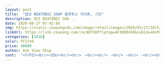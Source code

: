 ```yaml
---
layout: post 
title:  "앱코 BEATONIC SOAP 블루투스 이어폰, 그린" 
description: 앱코 BEATONIC SOA ..
date: 2020-08-27 07:42:05 
img: https://static.coupangcdn.com/image/retail/images/2020/02/17/10/5/221275fc-93b6-4b77-aa26-a9ec1f68c930.jpg 
linkUrl: https://link.coupang.com/re/AFFSDP?lptag=AF3600438&subid=ahnPublicAsk&pageKey=1269156098&itemId=2273072506&vendorItemId=70270267812&traceid=V0-113-88c724886c05aef6 
categories: [1016] 
color: FF1744 
price: 40800 
author: Ask View Shop 
cont:  "<디자인><br/><성능><br/><br/> -<br/><br/> -<br/> -<br/> -<br/><br/> -<br/>2020.<br/> 08.<br/> 18<br/>가격은 현재 기준(6월.<br/>6일)<br/>가성비 제품으로는 주위사람들에게 추천해도 좋을것같네요.<br/><br/>가성비가 좋은 제품인것같더라구요.<br/><br/>그게 한두명이 아니더라구요.<br/>(이름 클릭하면 그사람의 리뷰내역을 볼 수 있어요.<br/>)<br/>그래도 이런저런 장점들이 단점들을 커버해주는것같고<br/>그래서 무선이어폰 구입을 결심했고<br/>그래서 주작 냄새가 나서 별점 두개 빼고시작합니다.<br/><br/>그럴바에 무선이어폰을 써야겠다 하고 구매했습니다.<br/><br/>그리고 이 제품이 E04 보다는 최신제품이고<br/>그리고 저는 일부로 터치식이 아닌 버튼식을 구매했습니다.<br/><br/>기타 가장 마음에 드는 부분이 하나는 독립적으로 페어링이 되서 다른 블루투스 이어폰은 한쪽만 끼려고해도 두쪽 다 크래들에서 빼 놔야되는데 이건 그렇게 하지 않아도 되서 좋고, 다른 하나는 볼륨조절이 된다는 것입니다.<br/> 블루투스 이어폰을 제가 많이 찾아봤는데 볼륨조절되는건 이게 처음이에요.<br/> 사실 이 부분을 보고 제품정보를 자세하게 보고 구매한거라서 혹시나 이런부분이 맘에 드시는 분은 꼭 구매하세요!!!!!!!!!!!!<br/>다X와 의 판매자가 그러더라구요.<br/> 이 제품이랑 E04는 디자인이 가장 큰차이점이라고.<br/>.<br/><br/>다만 통화품질이 너무 쓰레기인 리뷰를 보고나서 마음을 접었고.<br/><br/>두달 정도 사용하고 간단하게 추가 설명 씁니다.<br/><br/>디자인 <br/> - 역시나 만족스럽습니다.<br/> 주위사람들도 다 이쁘다고 합니다.<br/><br/>디자인  이쁨(그린은 무광이라 기름기있는 손으로 만지면 유광되부림)<br/>똑같은사람이 같은 제품 리뷰를 여러개를 작성한것이 보입니다.<br/><br/>로켓와우가 2900원이니 가입하고 구매해도 7900원의 이득이 생깁니다.<br/><br/>로켓와우를 가입해야만 4만원에 구입가능합니다.<br/><br/>매번 꼬인줄을 푸는 그 스트레스.<br/>.<br/>! 그런 단점들이 있었습니다.<br/><br/>무게 제품정보 봐도 그렇지만 다른 이어폰에 비해서도 많이 가벼운 편인거 같습니다.<br/> 좋아요<br/>보조배터리와 이어폰을 동시에 사용하려면 Y잭이 필요해서<br/>색상 저는 그린을 구매했는데 이어폰에 버튼색이랑 잘 맞아서 매우 이쁩니다.<br/> 그리고 전체적으로 무광이고 미끄럽기 보다는 매끈해서 그린이 특히 더 이뻐 보입니다.<br/><br/>색상이<br/>실은 처음에 앱코 E04를 사려고 했었습니다.<br/><br/>여름에는 선을 숨길곳이 없어서 걸리적거리며,<br/>요약<br/>유선이어폰은 작업을하며 착용시 겨울에는 옷안쪽에 넣으면 되지만<br/>유튜브에 가면 많이 있으니 참고하시면 될것같습니다.<br/><br/>음악 음질  적당히 들을만 함<br/>음악 음질은 확실히 무선이어폰인 만큼.<br/> 가격이 저렴한만큼 그 가격값 정도하는것 같습니다.<br/><br/>음악음질 <br/> - 역시나 무선이어폰임을 감안하면 만족스럽습니다.<br/><br/>음질 유튜브나 다른 리뷰보니 저음이 특히 강하다고 하는데 저는 막귀라서 그냥 좋아요!<br/>음질은 좋고 나쁘고 모르겠어요<br/>의도치한게 버튼이 작동한다 였었거든요.<br/><br/>이뻐서 구매합니다<br/>일단 구매후기에 작성에 앞서<br/>일단 자세한 얘기 하기전에 그냥 최고입니다!!!!!!!!<br/>잘 나오고 불편함 없고<br/>저렴한 가격에 구매할 수 있었기때문에 만족합니다.<br/><br/>조금 더 알아보던중에 지금 이 제품을 보게되었는데<br/>조금 찾아보면 이름 같은 사람이 많이 나옵니다.<br/> 눌러보면 다 앱코제품만 리뷰했더라구요.<br/><br/>좋아요<br/>차음성 크기가 작지만 외부소리는 매우 잘 차단합니다.<br/><br/>착용감 <br/> - 편안합니다만 오래끼면 불편해집니다.<br/> 귀에 끼는 그 실리콘이 조금 더 크기별로 다양하게 구성되어있으면 좋을것같습니다.<br/><br/>착용감  편안함<br/>충전단자가 C타입 이라는것이 또 한가지 제 마음을 이끌었습니다.<br/><br/>크기 크기는 생각보다 매우 작습니다.<br/> 귀에 넣었을 떄 아픈건 전혀 없고 편합니다.<br/><br/>터치식을 쓰는 지인에게 들은 단점은<br/>통화 품질  상황에 따라 다름<br/>통화는 사용환경(장소,기종)에 품질이 많이 달라지는것 같습니다.<br/><br/>통화음질 <br/> - 제가 들을땐 좋습니다만, 상대방이 잘 못들을때가 있습니다.<br/> 마치 주변소음을 차단시키려는 기능이 있나봐요.<br/> 조금 크게 말하면 잘 알아듣습니다.<br/> 다만 조금 작게말하면 못들을때도 있습니다.<br/> 그리고 이런부분때문인지 통화시 상대방이 도어락 번호키누르는 삑<br/> - 삑<br/> - 소리에 조금 불편해하는 모습을 볼 수 있었습니다.<br/><br/>통화품질.<br/>음질.<br/>착용감 등 모두 다 잡고싶으신분은 비싼제품 쓰셔야할것같습니다.<br/><br/>통화품질은 또이또이한것같더군요.<br/><br/>통화품질은 아직 테스트 해보지않았고<br/>항상 유선이어폰만 사용하다가, 이제는 이어폰이 C타입으로 작동하기에<br/>확실히 디자인이 이쁘긴합니다.<br/><br/>" 
---
```

